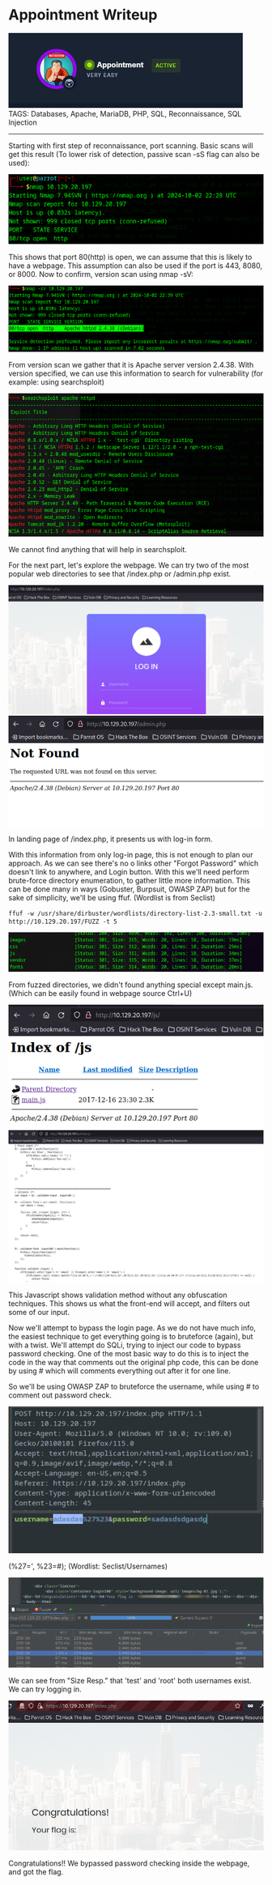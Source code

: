 # Appointment Writeup
<img src="Machine.JPG">
TAGS: Databases, Apache, MariaDB, PHP, SQL, Reconnaissance, SQL Injection

------------------------------------------------------------------------------------------------
Starting with first step of reconnaissance, port scanning. 
Basic scans will get this result (To lower risk of detection, passive scan -sS flag can also be used):

<img src="Nmap_1.png">

This shows that port 80(http) is open, we can assume that this is likely to have a webpage. This assumption can also be used if the port is 443, 8080, or 8000.
Now to confirm, version scan using nmap -sV:

<img src="Nmap_2.png">

From version scan we gather that it is Apache server version 2.4.38. With version specified, we can use this information to search for vulnerability (for example: using searchsploit)

<img src="Searchsploit.png">

We cannot find anything that will help in searchsploit.

For the next part, let's explore the webpage. We can try two of the most popular web directories to see that /index.php or /admin.php exist.

<img src="LoginPage.png">
<img src="Admin.png">

In landing page of /index.php, it presents us with log-in form.

With this information from only log-in page, this is not enough to plan our approach. As we can see there's no o links other "Forgot Password" which doesn't link to anywhere, and Login button. With this we'll need perform brute-force directory enumeration, to gather little more information. This can be done many in ways (Gobuster, Burpsuit, OWASP ZAP) but for the sake of simplicity, we'll be using ffuf. (Wordlist is from Seclist)
```
ffuf -w /usr/share/dirbuster/wordlists/directory-list-2.3-small.txt -u http://10.129.20.197/FUZZ -t 5
```
<img src="ffuf.png">


From fuzzed directories, we didn't found anything special except main.js. (Which can be easily found in webpage source Ctrl+U)

<img src="js.png">
<img src="Main_Script.png">

This Javascript shows validation method without any obfuscation techniques. This shows us what the front-end will accept, and filters out some of our input.

Now we'll attempt to bypass the login page. As we do not have much info, the easiest technique to get everything going is to bruteforce (again), but with a twist. We'll attempt do SQLi, trying to inject our code to bypass password checking. One of the most basic way to do this is to inject the code in the way that comments out the original php code, this can be done by using # which will comments everything out after it for one line.

So we'll be using OWASP ZAP to bruteforce the username, while using # to comment out password check.

<img src="Zap1.png">

(%27=', %23=#); (Wordlist: Seclist/Usernames)

<img src="Zap2.png">

We can see from "Size Resp." that 'test' and 'root' both usernames exist. We can try logging in.

<img src="flag.png">

Congratulations!! We bypassed password checking inside the webpage, and got the flag.
